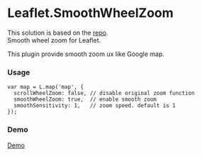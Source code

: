 # Leaflet.SmoothWheelZoom
This solution is based on the [repo](https://github.com/mutsuyuki/Leaflet.SmoothWheelZoom).</br>
Smooth wheel zoom for Leaflet.</br>

This plugin provide smooth zoom ux like Google map.

### Usage

```
var map = L.map('map', {
  scrollWheelZoom: false, // disable original zoom function
  smoothWheelZoom: true,  // enable smooth zoom 
  smoothSensitivity: 1,   // zoom speed. default is 1
});
```

### Demo 
[Demo](https://mutsuyuki.github.io/Leaflet.SmoothWheelZoom/)

